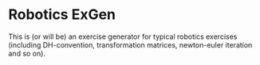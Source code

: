 # Robotics ExGen

This is (or will be) an exercise generator for typical robotics exercises (including DH-convention, transformation matrices, newton-euler iteration and so on).
